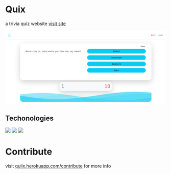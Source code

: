 # Quix

a trivia quiz website <a href="https://quiix.herokuapp.com">visit site</a>

![appimage](app/static/assets/app_image.png)

## Techonologies

[<img src="https://img.shields.io/badge/flask-red.svg?logo=LOGO">](LINK)
[<img src="https://img.shields.io/badge/Bootstrap-blue.svg?logo=LOGO">](LINK)
[<img src="https://img.shields.io/badge/python-yellow.svg?logo=LOGO">](LINK)

<!-- [<img src="https://img.shields.io/badge/flask-red.svg?logo=LOGO">](LINK) -->

# Contribute

visit [quiix.herokuapp.com/contribute](https://quiix.herokuapp.com/contribute) for more info
